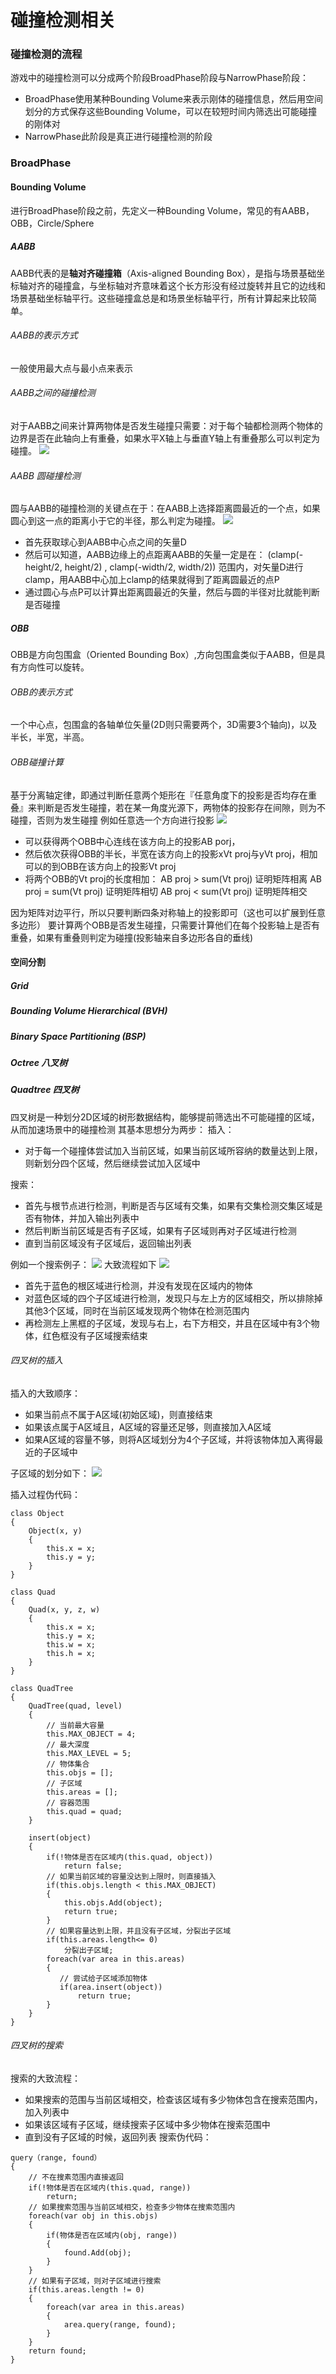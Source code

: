 # 碰撞检测相关
### 碰撞检测的流程
游戏中的碰撞检测可以分成两个阶段BroadPhase阶段与NarrowPhase阶段：
* BroadPhase使用某种Bounding Volume来表示刚体的碰撞信息，然后用空间划分的方式保存这些Bounding Volume，可以在较短时间内筛选出可能碰撞的刚体对
* NarrowPhase此阶段是真正进行碰撞检测的阶段

### BroadPhase
#### Bounding Volume
进行BroadPhase阶段之前，先定义一种Bounding Volume，常见的有AABB，OBB，Circle/Sphere

##### AABB
AABB代表的是**轴对齐碰撞箱**（Axis-aligned Bounding Box），是指与场景基础坐标轴对齐的碰撞盒，与坐标轴对齐意味着这个长方形没有经过旋转并且它的边线和场景基础坐标轴平行。这些碰撞盒总是和场景坐标轴平行，所有计算起来比较简单。
###### AABB的表示方式
一般使用最大点与最小点来表示
###### AABB之间的碰撞检测
对于AABB之间来计算两物体是否发生碰撞只需要：对于每个轴都检测两个物体的边界是否在此轴向上有重叠，如果水平X轴上与垂直Y轴上有重叠那么可以判定为碰撞。
![](vx_images/4184348140745.png)
###### AABB 圆碰撞检测
圆与AABB的碰撞检测的关键点在于：在AABB上选择距离圆最近的一个点，如果圆心到这一点的距离小于它的半径，那么判定为碰撞。
![](vx_images/1495157159171.png)
* 首先获取球心到AABB中心点之间的矢量D
* 然后可以知道，AABB边缘上的点距离AABB的矢量一定是在： (clamp(-height/2, height/2) , clamp(-width/2, width/2)) 范围内，对矢量D进行clamp，用AABB中心加上clamp的结果就得到了距离圆最近的点P
* 通过圆心与点P可以计算出距离圆最近的矢量，然后与圆的半径对比就能判断是否碰撞

##### OBB
OBB是方向包围盒（Oriented Bounding Box）,方向包围盒类似于AABB，但是具有方向性可以旋转。
###### OBB的表示方式
一个中心点，包围盒的各轴单位矢量(2D则只需要两个，3D需要3个轴向)，以及半长，半宽，半高。
###### OBB碰撞计算
基于分离轴定律，即通过判断任意两个矩形在『任意角度下的投影是否均存在重叠』来判断是否发生碰撞，若在某一角度光源下，两物体的投影存在间隙，则为不碰撞，否则为发生碰撞
例如任意选一个方向进行投影
![](vx_images/3709228187204.png)
* 可以获得两个OBB中心连线在该方向上的投影AB porj，
* 然后依次获得OBB的半长，半宽在该方向上的投影xVt proj与yVt proj，相加可以的到OBB在该方向上的投影Vt proj
* 将两个OBB的Vt proj的长度相加：
 AB proj > sum(Vt proj) 证明矩阵相离
 AB proj = sum(Vt proj) 证明矩阵相切
 AB proj < sum(Vt proj) 证明矩阵相交

因为矩阵对边平行，所以只要判断四条对称轴上的投影即可（这也可以扩展到任意多边形）
要计算两个OBB是否发生碰撞，只需要计算他们在每个投影轴上是否有重叠，如果有重叠则判定为碰撞(投影轴来自多边形各自的垂线)

#### 空间分割
##### Grid

##### Bounding Volume Hierarchical (BVH)

##### Binary Space Partitioning (BSP)

##### Octree 八叉树

##### Quadtree 四叉树
四叉树是一种划分2D区域的树形数据结构，能够提前筛选出不可能碰撞的区域，从而加速场景中的碰撞检测
其基本思想分为两步：
插入：
* 对于每一个碰撞体尝试加入当前区域，如果当前区域所容纳的数量达到上限，则新划分四个区域，然后继续尝试加入区域中

搜索：
* 首先与根节点进行检测，判断是否与区域有交集，如果有交集检测交集区域是否有物体，并加入输出列表中
* 然后判断当前区域是否有子区域，如果有子区域则再对子区域进行检测
* 直到当前区域没有子区域后，返回输出列表

例如一个搜索例子：
![](vx_images/5166111209873.png)
大致流程如下
![](vx_images/1461312206428.png)
* 首先于蓝色的根区域进行检测，并没有发现在区域内的物体
* 对蓝色区域的四个子区域进行检测，发现只与左上方的区域相交，所以排除掉其他3个区域，同时在当前区域发现两个物体在检测范围内
* 再检测左上黑框的子区域，发现与右上，右下方相交，并且在区域中有3个物体，红色框没有子区域搜索结束

###### 四叉树的插入
插入的大致顺序：
* 如果当前点不属于A区域(初始区域)，则直接结束
* 如果该点属于A区域且，A区域的容量还足够，则直接加入A区域
* 如果A区域的容量不够，则将A区域划分为4个子区域，并将该物体加入离得最近的子区域中

子区域的划分如下：
![](vx_images/4452520202182.png)

插入过程伪代码：
```
class Object
{
    Object(x, y)
    {
        this.x = x;
        this.y = y;
    }
}

class Quad
{
    Quad(x, y, z, w)
    {
        this.x = x;
        this.y = x;
        this.w = x;
        this.h = x;
    }
}
```
```
class QuadTree
{
    QuadTree(quad, level)
    {
        // 当前最大容量
        this.MAX_OBJECT = 4;
        // 最大深度
        this.MAX_LEVEL = 5;
        // 物体集合
        this.objs = [];
        // 子区域
        this.areas = [];
        // 容器范围
        this.quad = quad;
    }

    insert(object)
    {
        if(!物体是否在区域内(this.quad, object))
            return false;
        // 如果当前区域的容量没达到上限时，则直接插入
        if(this.objs.length < this.MAX_OBJECT)
        {
            this.objs.Add(object);
            return true;
        }
        // 如果容量达到上限，并且没有子区域，分裂出子区域
        if(this.areas.length<= 0)
            分裂出子区域;
        foreach(var area in this.areas)
        {
           // 尝试给子区域添加物体
           if(area.insert(object))
               return true;
        }
    }
}
```
###### 四叉树的搜索
搜索的大致流程：
* 如果搜索的范围与当前区域相交，检查该区域有多少物体包含在搜索范围内，加入列表中
* 如果该区域有子区域，继续搜索子区域中多少物体在搜索范围中
* 直到没有子区域的时候，返回列表
搜索伪代码：
```
query（range, found）
{
    // 不在搜素范围内直接返回
    if(!物体是否在区域内(this.quad, range))
        return;
    // 如果搜索范围与当前区域相交，检查多少物体在搜索范围内
    foreach(var obj in this.objs)
    {
        if(物体是否在区域内(obj, range))
        {
            found.Add(obj);
        }
    }
    // 如果有子区域，则对子区域进行搜索
    if(this.areas.length != 0)
    {
        foreach(var area in this.areas)
        {
            area.query(range, found);
        }
    }
    return found;
}
```
